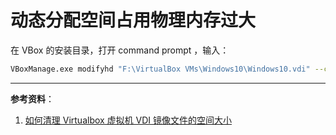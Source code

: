 # 动态分配空间占用物理内存过大

在 VBox 的安装目录，打开 command prompt ，输入：

```bash
VBoxManage.exe modifyhd "F:\VirtualBox VMs\Windows10\Windows10.vdi" --compact
```

---

**参考资料**：

1. [如何清理 Virtualbox 虚拟机 VDI 镜像文件的空间大小](https://blog.csdn.net/LEON1741/article/details/81627176)
